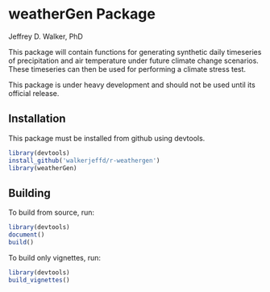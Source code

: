 weatherGen Package
=========================

Jeffrey D. Walker, PhD

This package will contain functions for generating synthetic daily timeseries of precipitation and air temperature under future climate change scenarios. These timeseries can then be used for performing a climate stress test.

This package is under heavy development and should not be used until its official release.

## Installation

This package must be installed from github using devtools.

```R
library(devtools)
install_github('walkerjeffd/r-weathergen')
library(weatherGen)
```

## Building

To build from source, run:

```R
library(devtools)
document() 
build()
```

To build only vignettes, run:

```R
library(devtools)
build_vignettes()
```